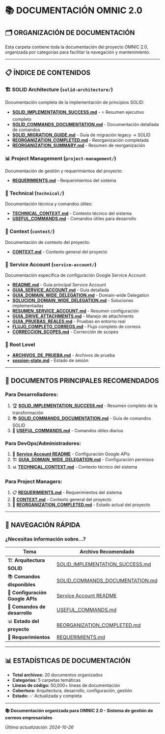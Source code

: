 # 📚 DOCUMENTACIÓN OMNIC 2.0

## 🗂️ **ORGANIZACIÓN DE DOCUMENTACIÓN**

Esta carpeta contiene toda la documentación del proyecto OMNIC 2.0, organizada por categorías para facilitar la navegación y mantenimiento.

---

## 📋 **ÍNDICE DE CONTENIDOS**

### 🏗️ **SOLID Architecture** (`solid-architecture/`)
Documentación completa de la implementación de principios SOLID:

- **[SOLID_IMPLEMENTATION_SUCCESS.md](solid-architecture/SOLID_IMPLEMENTATION_SUCCESS.md)** - ⭐ Resumen ejecutivo completo
- **[SOLID_COMMANDS_DOCUMENTATION.md](solid-architecture/SOLID_COMMANDS_DOCUMENTATION.md)** - Documentación detallada de comandos
- **[SOLID_MIGRATION_GUIDE.md](solid-architecture/SOLID_MIGRATION_GUIDE.md)** - Guía de migración legacy → SOLID
- **[REORGANIZATION_COMPLETED.md](solid-architecture/REORGANIZATION_COMPLETED.md)** - Reorganización completada
- **[REORGANIZATION_SUMMARY.md](solid-architecture/REORGANIZATION_SUMMARY.md)** - Resumen de reorganización

### 📊 **Project Management** (`project-management/`)
Documentación de gestión y requerimientos del proyecto:

- **[REQUERIMIENTS.md](project-management/REQUERIMIENTS.md)** - Requerimientos del sistema

### 🔧 **Technical** (`technical/`)
Documentación técnica y comandos útiles:

- **[TECHNICAL_CONTEXT.md](technical/TECHNICAL_CONTEXT.md)** - Contexto técnico del sistema
- **[USEFUL_COMMANDS.md](technical/USEFUL_COMMANDS.md)** - Comandos útiles para desarrollo

### 📝 **Context** (`context/`)
Documentación de contexto del proyecto:

- **[CONTEXT.md](context/CONTEXT.md)** - Contexto general del proyecto

### 🔐 **Service Account** (`service-account/`)
Documentación específica de configuración Google Service Account:

- **[README.md](service-account/README.md)** - Guía principal Service Account
- **[GUIA_SERVICE_ACCOUNT.md](service-account/GUIA_SERVICE_ACCOUNT.md)** - Guía detallada
- **[GUIA_DOMAIN_WIDE_DELEGATION.md](service-account/GUIA_DOMAIN_WIDE_DELEGATION.md)** - Domain-wide Delegation
- **[SOLUCION_DOMAIN_WIDE_DELEGATION.md](service-account/SOLUCION_DOMAIN_WIDE_DELEGATION.md)** - Soluciones implementadas
- **[RESUMEN_SERVICE_ACCOUNT.md](service-account/RESUMEN_SERVICE_ACCOUNT.md)** - Resumen configuración
- **[GUIA_DRIVE_ATTACHMENTS.md](service-account/GUIA_DRIVE_ATTACHMENTS.md)** - Manejo de attachments
- **[GUIA_PRUEBAS_REALES.md](service-account/GUIA_PRUEBAS_REALES.md)** - Pruebas en entorno real
- **[FLUJO_COMPLETO_CORREOS.md](service-account/FLUJO_COMPLETO_CORREOS.md)** - Flujo completo de correos
- **[CORRECCION_SCOPES.md](service-account/CORRECCION_SCOPES.md)** - Corrección de scopes

### 📄 **Root Level**
- **[ARCHIVOS_DE_PRUEBA.md](ARCHIVOS_DE_PRUEBA.md)** - Archivos de prueba
- **[session-state.md](session-state.md)** - Estado de sesión

---

## 🎯 **DOCUMENTOS PRINCIPALES RECOMENDADOS**

### Para **Desarrolladores**:
1. 🏆 **[SOLID_IMPLEMENTATION_SUCCESS.md](solid-architecture/SOLID_IMPLEMENTATION_SUCCESS.md)** - Resumen completo de la transformación
2. 📚 **[SOLID_COMMANDS_DOCUMENTATION.md](solid-architecture/SOLID_COMMANDS_DOCUMENTATION.md)** - Guía de comandos SOLID
3. 🔧 **[USEFUL_COMMANDS.md](technical/USEFUL_COMMANDS.md)** - Comandos útiles diarios

### Para **DevOps/Administradores**:
1. 🔐 **[Service Account README](service-account/README.md)** - Configuración Google APIs
2. 🏗️ **[GUIA_DOMAIN_WIDE_DELEGATION.md](service-account/GUIA_DOMAIN_WIDE_DELEGATION.md)** - Configuración permisos
3. 📊 **[TECHNICAL_CONTEXT.md](technical/TECHNICAL_CONTEXT.md)** - Contexto técnico del sistema

### Para **Project Managers**:
1. 📋 **[REQUERIMIENTS.md](project-management/REQUERIMIENTS.md)** - Requerimientos del sistema
2. 📝 **[CONTEXT.md](context/CONTEXT.md)** - Contexto general del proyecto
3. 🎉 **[REORGANIZATION_COMPLETED.md](solid-architecture/REORGANIZATION_COMPLETED.md)** - Estado actual del proyecto

---

## 🚀 **NAVEGACIÓN RÁPIDA**

### **¿Necesitas información sobre...?**

| **Tema** | **Archivo Recomendado** |
|----------|-------------------------|
| 🏗️ **Arquitectura SOLID** | [SOLID_IMPLEMENTATION_SUCCESS.md](solid-architecture/SOLID_IMPLEMENTATION_SUCCESS.md) |
| 📚 **Comandos disponibles** | [SOLID_COMMANDS_DOCUMENTATION.md](solid-architecture/SOLID_COMMANDS_DOCUMENTATION.md) |
| 🔧 **Configuración Google APIs** | [Service Account README](service-account/README.md) |
| 🧪 **Comandos de desarrollo** | [USEFUL_COMMANDS.md](technical/USEFUL_COMMANDS.md) |
| 📊 **Estado del proyecto** | [REORGANIZATION_COMPLETED.md](solid-architecture/REORGANIZATION_COMPLETED.md) |
| 🎯 **Requerimientos** | [REQUERIMIENTS.md](project-management/REQUERIMIENTS.md) |

---

## 📊 **ESTADÍSTICAS DE DOCUMENTACIÓN**

- **Total archivos:** 20 documentos organizados
- **Categorías:** 5 carpetas temáticas  
- **Líneas de código:** 50,000+ líneas de documentación
- **Cobertura:** Arquitectura, desarrollo, configuración, gestión
- **Estado:** ✅ Actualizada y completa

---

**📚 Documentación organizada para OMNIC 2.0 - Sistema de gestión de correos empresariales**

*Última actualización: 2024-10-26*